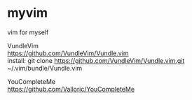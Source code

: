 # myvim
vim for myself

VundleVim  
https://github.com/VundleVim/Vundle.vim  
install:
git clone https://github.com/VundleVim/Vundle.vim.git ~/.vim/bundle/Vundle.vim

YouCompleteMe  
https://github.com/Valloric/YouCompleteMe
